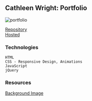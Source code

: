 
## Cathleen Wright: Portfolio

![portfolio](https://i.imgur.com/738Metd.png)

[Repository](https://github.com/cwithac/cwithac.github.io)
<br>
[Hosted](https://cwithac.github.io/)

### Technologies
```
HTML
CSS - Responsive Design, Animations
JavaScript
jQuery
```

### Resources

[Background Image](https://pixabay.com/photo-738846/)


